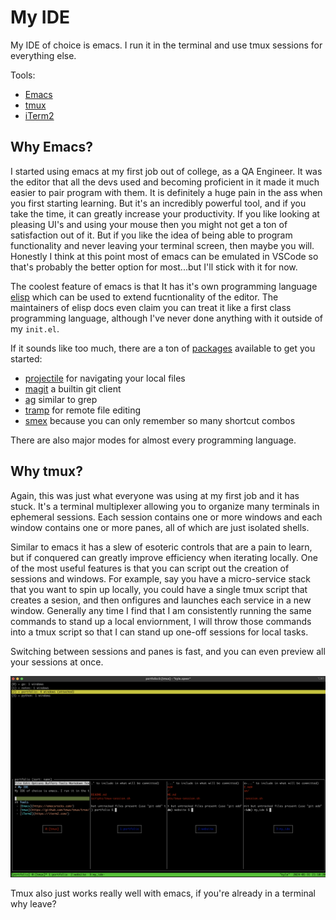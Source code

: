 # My IDE
My IDE of choice is emacs. I run it in the terminal and use tmux sessions for everything else.

Tools:
 - [Emacs](https://emacsrocks.com/)
 - [tmux](https://github.com/tmux/tmux/tree/master?tab=readme-ov-file#welcome-to-tmux)
 - [iTerm2](https://iterm2.com/)

## Why Emacs?
I started using emacs at my first job out of college, as a QA Engineer. It was the editor that all the devs used and becoming proficient in it made it much easier to pair program with them. It is definitely a huge pain in the ass when you first starting learning. But it's an incredibly powerful tool, and if you take the time, it can greatly increase your productivity. If you like looking at pleasing UI's and using your mouse then you might not get a ton of satisfaction out of it. But if you like the idea of being able to program functionality and never leaving your terminal screen, then maybe you will. Honestly I think at this point most of emacs can be emulated in VSCode so that's probably the better option for most...but I'll stick with it for now.

The coolest feature of emacs is that It has it's own programming language [elisp](https://www.gnu.org/software/emacs/manual/html_node/eintr/index.html) which can be used to extend fucntionality of the editor. The maintainers of elisp docs even claim you can treat it like a first class programming language, although I've never done anything with it outside of my `init.el`.

If it sounds like too much, there are a ton of [packages](https://melpa.org/#/) available to get you started:
  - [projectile](https://github.com/bbatsov/projectile) for navigating your local files
  - [magit](https://github.com/magit/magit) a builtin git client
  - [ag](https://github.com/Wilfred/ag.el/#agel) similar to grep
  - [tramp](https://www.gnu.org/software/tramp/) for remote file editing
  - [smex](https://github.com/nonsequitur/smex/) because you can only remember so many shortcut combos


There are also major modes for almost every programming language.

## Why tmux?
Again, this was just what everyone was using at my first job and it has stuck. It's a terminal multiplexer allowing you to organize many terminals in ephemeral sessions. Each session contains one or more windows and each window contains one or more panes, all of which are just isolated shells.

Similar to emacs it has a slew of esoteric controls that are a pain to learn, but if conquered can greatly improve efficiency when iterating locally. One of the most useful features is that you can script out the creation of sessions and windows. For example, say you have a micro-service stack that you want to spin up locally, you could have a single tmux script that creates a sesion, and then onfigures and launches each service in a new window. Generally any time I find that I am consistently running the same commands to stand up a local enviornment, I will throw those commands into a tmux script so that I can stand up one-off sessions for local tasks.

Switching between sessions and panes is fast, and you can even preview all your sessions at once.

![screenshot](/projects/my_ide/iterm_screenshot.png?raw=true)

Tmux also just works really well with emacs, if you're already in a terminal why leave?
